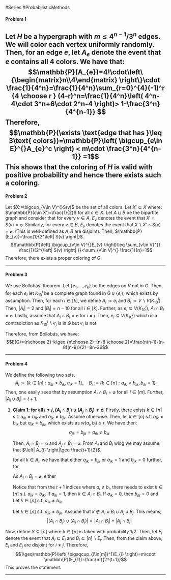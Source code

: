 #Series #ProbabilisticMethods 

#### Problem 1
Let $H$ be a hypergraph with $m\leq 4^{n-1} / 3^n$ edges. We will color each vertex uniformly randomly. Then, for an edge $e$, let $A_{e}$ denote the event that $e$ contains all $4$ colors. We have that:
   $$\mathbb{P}(A_{e})=4!\cdot\left\{\begin{matrix}n\\4\end{matrix} \right\}\cdot \frac{1}{4^n}=\frac{1}{4^n}\sum_{r=0}^{4}(-1)^r {4 \choose r } (4-r)^n=\frac{1}{4^n}\left( 4^n-4\cdot 3^n+6\cdot 2^n-4 \right)> 1-\frac{3^n}{4^{n-1}} $$Therefore, $$\mathbb{P}(\exists \text{edge that has }\leq 3\text{ colors})=\mathbb{P}\left( \bigcup_{e\in E}^{}A_{e}^c \right) < m\cdot \frac{3^n}{4^{n-1}} =1$$This shows that the coloring of $H$ is valid with positive probability and hence there exists such a coloring.
---
#### Problem 2
Let $X:=\bigcup_{v\in V}^{}S(v)$ be the set of all colors. Let $X'\subseteq X$ where: $\mathbb{P}(c\in X')=\frac{1}{2}$ for all $c\in X$. Let $A\sqcup B$ be the bipartite graph and consider that for every $v\in A$, $E_{v}$ denotes the event that $X'\cap S(v)=\varnothing$. Similarly, for every $v\in B$, $E_{v}$ denotes the event that $X\backslash X' \cap S(v)=\varnothing$. (This is well-defined as $A,B$ are disjoint). Then, $\mathbb{P}(E_{v})=\frac{1}{2^\left| S(v) \right|}$. $$\mathbb{P}\left( \bigcup_{v\in V}^{}E_{v} \right)\leq \sum_{v\in V}^{} \frac{1}{2^{\left| S(v) \right| }}<\sum_{v\in V}^{} \frac{1}{n}=1$$Therefore, there exists a proper coloring of $G$. 

---
#### Problem 3
We use Bollobás' theorem. Let $\{ e_{1},\dots,e_{k} \}$ be the edges on $V$ not in $G$. Then, for each $e_{i}$ let $K_{10}^i$ be a complete graph found in $G\cup \{ e_{i} \}$, which exists by assumption. Then, for each $i\in[k]$, we define $A_{i}:=e_{i}$ and $B_{i}:=V \backslash V(K^i_{10})$. Then,  $\left| A_{i} \right|=2$ and $\left| B_{i} \right|=n-10$ for all $i\in[k]$. Further, as $e_{i}\subseteq V(K^i_{10})$, $A_{i}\cap B_{i}=\varnothing$. Lastly, assume that $A_{i}\cap B_{j}=\varnothing$ for $i\neq j$. Then, $e_{i}\subseteq V(K^j_{10})$ which is a contradiction as $K^j_{10} \backslash e_{j}$ is in $G$ but $e_{i}$ is not. 

Therefore, from Bollobás, we have: $$E(G)={n\choose 2}-k\geq {n\choose 2}-{n-8 \choose 2}=\frac{n(n-1)-(n-8)(n-9)}{2}=8n-36$$

---
#### Problem 4
We define the following two sets. $$A_{i}:=\{ k\in[n]:a_{ik}\neq b_{ik},a_{ik}=1 \},\quad B_{i}:=\{ k\in[n]:a_{ik}\neq b_{ik},b_{ik}=1 \}$$Then, one easily sees that by assumption $A_i\cap B_{i}=\varnothing$ for all $i\in[m]$. Further, $\left| A_{i}\cup B_{i} \right|=t+1$. 
1. **Claim 1: for all $i\neq j$, $(A_{i}\cap B_{j})\cup(A_{j}\cap B_{i})\neq \varnothing$.** 
   Firstly, there exists $k\in[n]$ s.t. $a_{ik}\neq b_{ik}$ and $a_{jk}\neq b_{jk}$. Assume otherwise. Then, let $k\in [n]$ s.t. $a_{ik}\neq b_{ik}$ but $a_{ik}=b_{jk}$, which exists as $w(a_{i},b_{j})\leq t$. We have then: $$a_{jk} = b_{jk}=a_{ik}\neq b_{ik}$$
   
   
   Then, $A_{i}\cap B_{j}=\varnothing$ and $A_{j}\cap B_{i}=\varnothing$. From $A_{i}$ and $B_{i}$ wlog we may assume that $\left| A_{i} \right|\geq \frac{t+1}{2}$. 
   
   for all $k\in A_{i}$, we have that either $a_{jk}=b_{jk}$ or $a_{jk}=1$ and $b_{jk}=0$ further, for 
   
   As $A_{i}\cap B_{j}=\varnothing$, either 
   
   
   Notice that from the $t+1$ indices where $a_{i}\neq b_{i}$, there needs to exist $k\in[n]$ s.t. $a_{ik}=b_{jk}$. If $a_{ik}=1$, then $k\in A_{i}\cap B_{j}$. If $a_{ik}=0$, then $b_{ik}=0$ and 
   Let $k\in [n]$ s.t. $a_{ik}\neq b_{ik}$. 
   
   Let $k\in[n]$ s.t. $a_{ik}\neq b_{jk}$. Assume that $k\notin A_{i}\cup B_{i}\cup A_{j}\cup B_{j}$. This means, 
   $$\left| (A_{i}\cap B_{j})\cup(A_{j}\cap B_{i}) \right|=\left| A_{i}\cap B_{j} \right| +\left| A_{j}\cap B_{i} \right|  $$
	
	
Now, define $S\subseteq[n]$ where $k\in[n]$ is taken with probability $1 / 2$. Then, let $E_{i}$ denote the event that $A_{i}\subseteq E_{i}$ and $B_{i} \subseteq [n] \backslash  E_{i}$. Then, from the claim above, $E_{i}$ and $E_{j}$ are disjoint for $i\neq j$. Therefore, $$1\geq\mathbb{P}\left( \bigsqcup_{i\in[m]}^{}E_{i} \right)=m\cdot \mathbb{P}(E_{1})=\frac{m}{2^{t+1}}$$This proves the statement.


---
